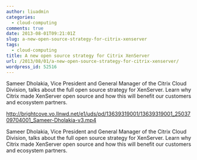 ```yaml
---
author: liuadmin
categories:
  - cloud-computing
comments: true
date: 2013-08-01T09:21:01Z
slug: a-new-open-source-strategy-for-citrix-xenserver
tags:
  - cloud-computing
title: A new open source strategy for Citrix XenServer
url: /2013/08/01/a-new-open-source-strategy-for-citrix-xenserver/
wordpress_id: 52516
---
```


Sameer Dholakia, Vice President and General Manager of the Citrix Cloud
Division, talks about the full open source strategy for XenServer. Learn why Citrix
made XenServer open source and how this will benefit our customers and ecosystem
partners.

http://brightcove.vo.llnwd.net/e1/uds/pd/13639319001/13639319001_2503709704001_Sameer-Dholakia-v3.mp4

Sameer Dholakia, Vice President and General Manager of the Citrix Cloud Division, talks about the full open source strategy for XenServer. Learn why Citrix made XenServer open source and how this will benefit our customers and ecosystem partners.
